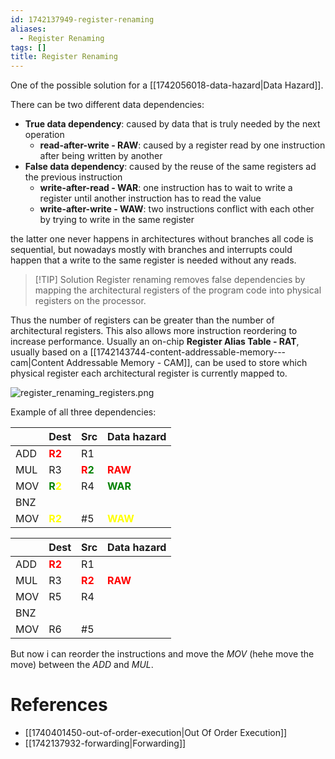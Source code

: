```yaml
---
id: 1742137949-register-renaming
aliases:
  - Register Renaming
tags: []
title: Register Renaming
---
```


One of the possible solution for a [[1742056018-data-hazard|Data Hazard]].

There can be two different data dependencies:
 - **True data dependency**: caused by data that is truly needed by the next operation
    - **read-after-write - RAW**: caused by a register read by one instruction after being written by another
 - **False data dependency**: caused by the reuse of the same registers ad the previous instruction
    - **write-after-read - WAR**: one instruction has to wait to write a register until another instruction 
    has to read the value
    - **write-after-write - WAW**: two instructions conflict with each other by trying to write in the same 
    register
 
the latter one never happens in architectures without branches all code is sequential, but nowadays 
mostly with branches and interrupts could happen that a write to the same register is needed without any reads.

> [!TIP] Solution
> Register renaming removes false dependencies by mapping the architectural registers of the program code 
> into physical registers on the processor. 

Thus the number of registers can be greater than the number of architectural registers. This 
also allows more instruction reordering to increase performance. Usually an on-chip **Register Alias Table - RAT**, usually 
based on a [[1742143744-content-addressable-memory---cam|Content Addressable Memory - CAM]], can be used to store 
which physical register each architectural register is currently mapped to.

![register_renaming_registers.png](assets/imgs/register_renaming_registers.png)

Example of all three dependencies: 

|             | Dest| Src | Data hazard|
|-------------|-----|-----|------------|
| ADD         | <span style="color:red">**R2**</span>  | R1  |         |
| MUL         | R3  | <span style="color:red">**R**</span><span style="color:green">**2**</span> |  <span style="color:red">**RAW**</span>    |
| MOV         | <span style="color:green">**R**</span><span style="color:yellow">**2**</span> | R4  |  <span style="color:green">**WAR**</span>    |
| BNZ         |     |     |         |
| MOV         | <span style="color:yellow">**R2**</span>  | #5  |  <span style="color:yellow">**WAW**</span>    |




|             | Dest| Src | Data hazard|
|-------------|-----|-----|------------|
| ADD         | <span style="color:red">**R2**</span>  | R1  |         |
| MUL         | R3  | <span style="color:red">**R2**</span> |  <span style="color:red">**RAW**</span>    |
| MOV         | R5  | R4  |            |
| BNZ         |     |     |            |
| MOV         | R6  | #5  |            |

But now i can reorder the instructions and move the $MOV$ (hehe move the move) between the $ADD$ and $MUL$. 
# References
- [[1740401450-out-of-order-execution|Out Of Order Execution]]
- [[1742137932-forwarding|Forwarding]]
